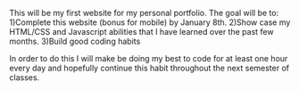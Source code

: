 This will be my first website for my personal portfolio.
The goal will be to: 
    1)Complete this website (bonus for mobile) by January 8th.
    2)Show case my HTML/CSS and Javascript abilities that I have learned over the past few months.
    3)Build good coding habits 
    
In order to do this I will make be doing my best to code for at least one hour every day and hopefully continue this habit throughout the next semester of classes.
